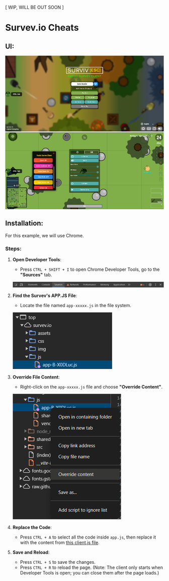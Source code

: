 [ WIP, WILL BE OUT SOON ]

# Survev.io Cheats

## UI:

![UI Preview](https://raw.githubusercontent.com/ThatDevExotic/Survev-Client/refs/heads/main/Github%20Assets/ui.png)
![Menu Preview](https://raw.githubusercontent.com/ThatDevExotic/Survev-Client/refs/heads/main/Github%20Assets/menu.png)

## Installation:

For this example, we will use Chrome.

### Steps:

1. **Open Developer Tools**:
   - Press `CTRL + SHIFT + I` to open Chrome Developer Tools, go to the **"Sources"** tab.

   ![Open DevTools](https://raw.githubusercontent.com/ThatDevExotic/Survev-Client/refs/heads/main/Github%20Assets/devtools1.png)

2. **Find the Survev's APP.JS File**:
   - Locate the file named `app-xxxxx.js` in the file system.

   ![Find app.js](https://raw.githubusercontent.com/ThatDevExotic/Survev-Client/refs/heads/main/Github%20Assets/devtools2.png)

3. **Override File Content**:
   - Right-click on the `app-xxxxx.js` file and choose **"Override Content"**.

   ![Override Content](https://raw.githubusercontent.com/ThatDevExotic/Survev-Client/refs/heads/main/Github%20Assets/devtools3.png)

4. **Replace the Code**:
   - Press `CTRL + A` to select all the code inside `app.js`, then replace it with the content from [this client.js file](https://raw.githubusercontent.com/ThatDevExotic/Survev-Client/refs/heads/main/client.js).

5. **Save and Reload**:
   - Press `CTRL + S` to save the changes.
   - Press `CTRL + R` to reload the page. (Note: The client only starts when Developer Tools is open; you can close them after the page loads.)

